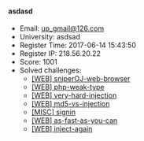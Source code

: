 #### asdasd  

* Email: up_gmail@126.com  
* University: asdsad  
* Register Time: 2017-06-14 15:43:50  
* Register IP: 218.56.20.22  
* Score: 1001  
* Solved challenges: 
  * [[WEB] sniperOJ-web-browser](https://github.com/SniperOJ/Challenges/blob/master/WEB/sniperOJ-web-browser.json)  
  * [[WEB] php-weak-type](https://github.com/SniperOJ/Challenges/blob/master/WEB/php-weak-type.json)  
  * [[WEB] very-hard-injection](https://github.com/SniperOJ/Challenges/blob/master/WEB/very-hard-injection.json)  
  * [[WEB] md5-vs-injection](https://github.com/SniperOJ/Challenges/blob/master/WEB/md5-vs-injection.json)  
  * [[MISC] signin](https://github.com/SniperOJ/Challenges/blob/master/MISC/signin.json)  
  * [[WEB] as-fast-as-you-can](https://github.com/SniperOJ/Challenges/blob/master/WEB/as-fast-as-you-can.json)  
  * [[WEB] inject-again](https://github.com/SniperOJ/Challenges/blob/master/WEB/inject-again.json)  
